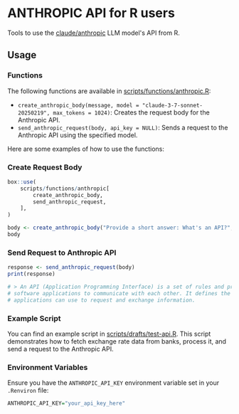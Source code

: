 # ANTHROPIC API for R users

Tools to use the [claude/anthropic](https://docs.anthropic.com/en/home) LLM model's API from R.

## Usage

### Functions

The following functions are available in [scripts/functions/anthropic.R](scripts/functions/anthropic.R):

- `create_anthropic_body(message, model = "claude-3-7-sonnet-20250219", max_tokens = 1024)`: Creates the request body for the Anthropic API.
- `send_anthropic_request(body, api_key = NULL)`: Sends a request to the Anthropic API using the specified model.

Here are some examples of how to use the functions:

### Create Request Body

```r
box::use(
    scripts/functions/anthropic[
        create_anthropic_body, 
        send_anthropic_request,
    ],
)

body <- create_anthropic_body("Provide a short answer: What's an API?", max_tokens = 50)
body
```

### Send Request to Anthropic API

```r
response <- send_anthropic_request(body)
print(response)

# > An API (Application Programming Interface) is a set of rules and protocols that allows different 
# software applications to communicate with each other. It defines the methods and data formats that 
# applications can use to request and exchange information.
```

### Example Script

You can find an example script in [scripts/drafts/test-api.R](scripts/drafts/test-api.R). This script demonstrates how to fetch exchange rate data from banks, process it, and send a request to the Anthropic API.

### Environment Variables

Ensure you have the `ANTHROPIC_API_KEY` environment variable set in your `.Renviron` file:

```r
ANTHROPIC_API_KEY="your_api_key_here"
```